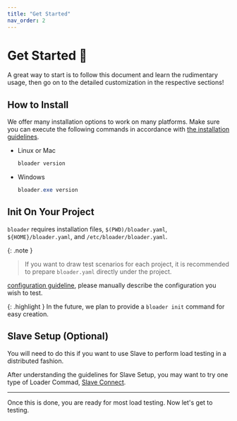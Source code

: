 ```yaml
---
title: "Get Started"
nav_order: 2
---
```


# Get Started 🚀

A great way to start is to follow this document and learn the rudimentary usage, then go on to the detailed customization in the respective sections!

## How to Install

We offer many installation options to work on many platforms.
Make sure you can execute the following commands in accordance with [the installation guidelines](installation.md).

- Linux or Mac
  ```bash
  bloader version
  ```
- Windows
  ```powershell
  bloader.exe version
  ```

## Init On Your Project

`bloader` requires installation files, `$(PWD)/bloader.yaml`, `${HOME}/bloader.yaml`, and `/etc/bloader/bloader.yaml`.

{: .note }
> If you want to draw test scenarios for each project, it is recommended to prepare `bloader.yaml` directly under the project.

[configuration guideline](../configuration/index.md), please manually describe the configuration you wish to test.

{: .highlight }
In the future, we plan to provide a `bloader init` command for easy creation.

## Slave Setup (Optional)

You will need to do this if you want to use Slave to perform load testing in a distributed fashion.

After understanding the guidelines for Slave Setup, you may want to try one type of Loader Commad, [Slave Connect](../loaders/slaveconnect.md).

---

Once this is done, you are ready for most load testing. Now let's get to testing.

